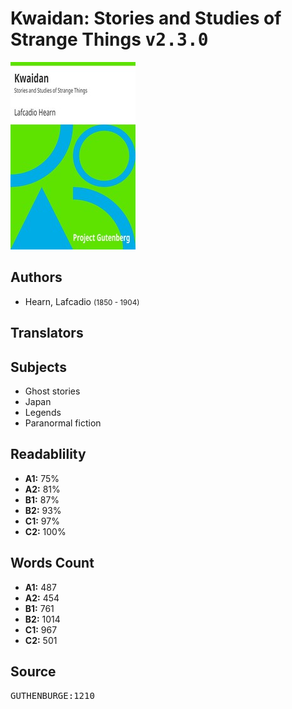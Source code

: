 # Kwaidan: Stories and Studies of Strange Things <kbd>v2.3.0</kbd>

![](./cover.medium.jpg "")

## Authors


 - Hearn, Lafcadio <small>(1850 - 1904)</small>

## Translators



## Subjects


 - Ghost stories
 - Japan
 - Legends
 - Paranormal fiction

## Readablility


 - **A1:** 75%
 - **A2:** 81%
 - **B1:** 87%
 - **B2:** 93%
 - **C1:** 97%
 - **C2:** 100%

## Words Count


 - **A1:** 487
 - **A2:** 454
 - **B1:** 761
 - **B2:** 1014
 - **C1:** 967
 - **C2:** 501

## Source


<kbd>GUTHENBURGE:1210</kbd>
